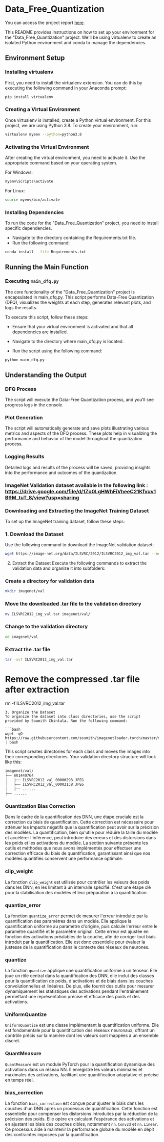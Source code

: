 # Data_Free_Quantization

You can access the project report [here](https://dropsu.sorbonne-universite.fr/s/EJHR4Ytt3g3CHrq).

This README provides instructions on how to set up your environment for the "Data_Free_Quantization" project. We'll be using virtualenv to create an isolated Python environment and conda to manage the dependencies.

## Environment Setup
### Installing virtualenv

First, you need to install the virtualenv extension. You can do this by executing the following command in your Anaconda prompt:

```bash
pip install virtualenv
```

### Creating a Virtual Environment
Once virtualenv is installed, create a Python virtual environment. For this project, we are using Python 3.8. To create your environment, run:

```bash
virtualenv myenv --python=python3.8
```
### Activating the Virtual Environment
After creating the virtual environment, you need to activate it. Use the appropriate command based on your operating system.

For Windows:

```bash
myenv\Scripts\activate
```

For Linux:

```bash
source myenv/bin/activate
```

### Installing Dependencies

To run the code for the "Data_Free_Quantization" project, you need to install specific dependencies.

- Navigate to the directory containing the Requirements.txt file.
- Run the following command:

```bash
conda install --file Requirements.txt
```

## Running the Main Function
### Executing `main_dfq.py`

The core functionality of the "Data_Free_Quantization" project is encapsulated in main_dfq.py. This script performs Data-Free Quantization (DFQ), visualizes the weights at each step, generates relevant plots, and logs the results.

To execute this script, follow these steps:

- Ensure that your virtual environment is activated and that all dependencies are installed.

- Navigate to the directory where main_dfq.py is located.

- Run the script using the following command:
  
```bash
python main_dfq.py
```
## Understanding the Output

### DFQ Process
The script will execute the Data-Free Quantization process, and you'll see progress logs in the console.

### Plot Generation
The script will automatically generate and save plots illustrating various metrics and aspects of the DFQ process. These plots help in visualizing the performance and behavior of the model throughout the quantization process.

### Logging Results
Detailed logs and results of the process will be saved, providing insights into the performance and outcomes of the quantization.

### ImageNet Validation dataset available in the following link : https://drive.google.com/file/d/1Zo0LgHWhFiVheeC21Kfvuv1B9M_tuT_8/view?usp=sharing

### Downloading and Extracting the ImageNet Training Dataset

To set up the ImageNet training dataset, follow these steps:

### 1. Download the Dataset
Use the following command to download the ImageNet validation dataset:

```bash
wget https://image-net.org/data/ILSVRC/2012/ILSVRC2012_img_val.tar --no-check-certificate
```
2. Extract the Dataset
Execute the following commands to extract the validation data and organize it into subfolders:

### Create a directory for validation data
```bash
mkdir imagenet/val
```
### Move the downloaded .tar file to the validation directory
```bash
mv ILSVRC2012_img_val.tar imagenet/val/
```
### Change to the validation directory
```bash
cd imagenet/val
```
### Extract the .tar file
```bash
tar -xvf ILSVRC2012_img_val.tar
```
# Remove the compressed .tar file after extraction
rm -f ILSVRC2012_img_val.tar
```
3. Organize the Dataset
To organize the dataset into class directories, use the script provided by Soumith Chintala. Run the following command:

```bash
wget -qO- https://raw.githubusercontent.com/soumith/imagenetloader.torch/master/valprep.sh | bash
```
This script creates directories for each class and moves the images into their corresponding directories. Your validation directory structure will look like this:

```bash
imagenet/val/
├── n01440764
│   ├── ILSVRC2012_val_00000293.JPEG
│   ├── ILSVRC2012_val_00002138.JPEG
│   ├── ......
├── ......
```

### Quantization Bias Correction

Dans le cadre de la quantification des DNN, une étape cruciale est la correction du biais de quantification. Cette correction est nécessaire pour atténuer les impacts négatifs que la quantification peut avoir sur la précision des modèles. La quantification, bien qu'utile pour réduire la taille du modèle et accélérer l'inférence, peut introduire des erreurs et des distorsions dans les poids et les activations du modèle. La section suivante présente les outils et méthodes que nous avons implémentés pour effectuer une correction efficace du biais de quantification, garantissant ainsi que nos modèles quantifiés conservent une performance optimale.

### clip_weight
La fonction `clip_weight` est utilisée pour contrôler les valeurs des poids dans les DNN, en les limitant à un intervalle spécifié. C'est une étape clé pour la stabilisation des modèles et leur préparation à la quantification.

### quantize_error
La fonction `quantize_error` permet de mesurer l'erreur introduite par la quantification des paramètres dans un modèle. Elle applique la quantification uniforme au paramètre d'origine, puis calcule l'erreur entre le paramètre quantifié et le paramètre original. Cette erreur est ajustée en fonction des activations préalables de la couche, afin de corriger tout biais introduit par la quantification. Elle est donc essentielle pour évaluer la justesse de la quantification dans le contexte des réseaux de neurones.

### quantize
La fonction `quantize` applique une quantification uniforme à un tenseur. Elle joue un rôle central dans la quantification des DNN,  elle inclut des classes pour la quantification de poids, d'activations et de biais dans les couches convolutionnelles et linéaires. De plus, elle fournit des outils pour mesurer dynamiquement les statistiques des activations pendant l'entraînement permettant une représentation précise et efficace des poids et des activations.

### UniformQuantize
`UniformQuantize` est une classe implémentant la quantification uniforme. Elle est fondamentale pour la quantification des réseaux neuronaux, offrant un contrôle précis sur la manière dont les valeurs sont mappées à un ensemble discret.

### QuantMeasure
`QuantMeasure` est un module PyTorch pour la quantification dynamique des activations dans un réseau NN. Il enregistre les valeurs minimales et maximales des activations, facilitant une quantification adaptative et précise en temps réel.

### bias_correction
La fonction `bias_correction` est conçue pour ajuster le biais dans les couches d'un DNN après un processus de quantification. Cette fonction est essentielle pour compenser les distorsions introduites par la réduction de la précision des poids. Elle opère en calculant l'espérance des activations et en ajustant les biais des couches cibles, notamment `nn.Conv2d` et `nn.Linear`. Ce processus aide à maintenir la performance globale du modèle en dépit des contraintes imposées par la quantification.

